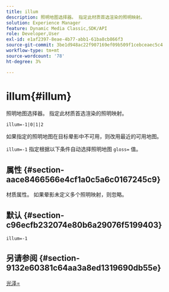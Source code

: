 ```yaml
---
title: illum
description: 照明地图选择器。 指定此材质首选渲染的照明映射。
solution: Experience Manager
feature: Dynamic Media Classic,SDK/API
role: Developer,User
exl-id: e1af2397-8eae-4b77-abb1-61ba8cb866f3
source-git-commit: 3be1d948ac22f907169ef09b509f1cebceaec5c4
workflow-type: tm+mt
source-wordcount: '78'
ht-degree: 3%

---
```


# illum{#illum}

照明地图选择器。 指定此材质首选渲染的照明映射。

`illum=-1|0|1|2`

如果指定的照明地图在目标晕影中不可用，则改用最近的可用地图。

`illum=-1` 指定根据以下条件自动选择照明地图 `gloss=` 值。

## 属性 {#section-aace8466566e4cf1a0c5a6c0167245c9}

材质属性。 如果晕影未定义多个照明映射，则忽略。

## 默认 {#section-c96ecfb232074e80b6a29076f5199403}

`illum=-1`

## 另请参阅 {#section-9132e60381c64aa3a8ed1319690db55e}

[光泽=](../../../../../ir-api/http-protocol/image-rendering-api-ref/c-ir-http-protocol-ref/c-ir-http-protocol-command-reference/r-ir-http-gloss.md#reference-325aef2ee51e4e1584a06047427340ca)
